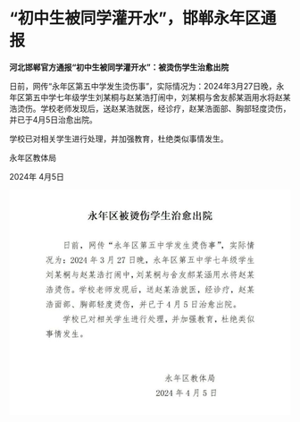 # “初中生被同学灌开水”，邯郸永年区通报

**河北邯郸官方通报“初中生被同学灌开水”：被烫伤学生治愈出院**

日前，网传“永年区第五中学发生烫伤事”，实际情况为：2024年3月27日晚，永年区第五中学七年级学生刘某桐与赵某浩打闹中，刘某桐与舍友郝某涵用水将赵某浩烫伤。学校老师发现后，送赵某浩就医，经诊疗，赵某浩面部、胸部轻度烫伤，并已于4月5日治愈出院。

学校已对相关学生进行处理，并加强教育，杜绝类似事情发生。

永年区教体局

2024年 4月5日‍

![255c4a91678bb5b38224a3ab5320b2fe.jpg](https://raw.githubusercontent.com/qqhsx/qqnews_image/main/2024/04/05/“初中生被同学灌开水”，邯郸永年区通报/255c4a91678bb5b38224a3ab5320b2fe.jpg)

